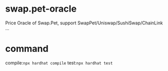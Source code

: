 # swap.pet-oracle
Price Oracle of Swap.Pet, support SwapPet/Uniswap/SushiSwap/ChainLink ...


# command
compile:`npx hardhat compile`
test:`npx hardhat test`
